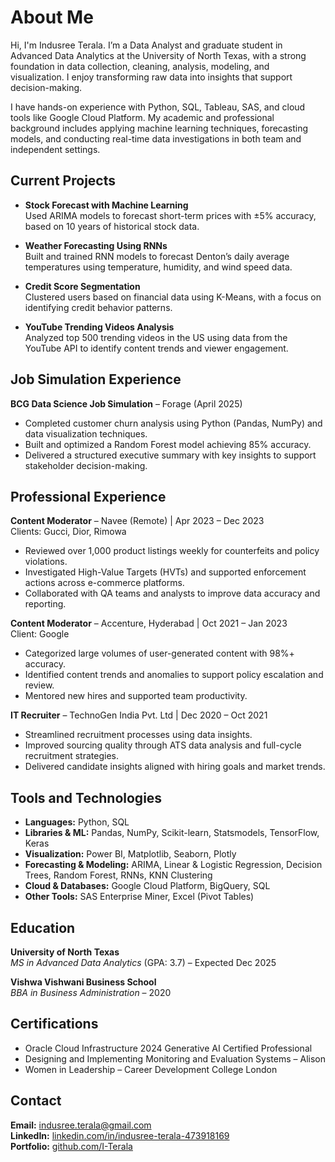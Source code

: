 # About Me

Hi, I'm Indusree Terala. I’m a Data Analyst and graduate student in Advanced Data Analytics at the University of North Texas, with a strong foundation in data collection, cleaning, analysis, modeling, and visualization. I enjoy transforming raw data into insights that support decision-making.

I have hands-on experience with Python, SQL, Tableau, SAS, and cloud tools like Google Cloud Platform. My academic and professional background includes applying machine learning techniques, forecasting models, and conducting real-time data investigations in both team and independent settings.

## Current Projects

- **Stock Forecast with Machine Learning**  
  Used ARIMA models to forecast short-term prices with ±5% accuracy, based on 10 years of historical stock data.

- **Weather Forecasting Using RNNs**  
  Built and trained RNN models to forecast Denton’s daily average temperatures using temperature, humidity, and wind speed data.

- **Credit Score Segmentation**  
  Clustered users based on financial data using K-Means, with a focus on identifying credit behavior patterns.

- **YouTube Trending Videos Analysis**  
  Analyzed top 500 trending videos in the US using data from the YouTube API to identify content trends and viewer engagement.

## Job Simulation Experience

**BCG Data Science Job Simulation** – Forage (April 2025)  
- Completed customer churn analysis using Python (Pandas, NumPy) and data visualization techniques.  
- Built and optimized a Random Forest model achieving 85% accuracy.  
- Delivered a structured executive summary with key insights to support stakeholder decision-making.

## Professional Experience

**Content Moderator** – Navee (Remote) | Apr 2023 – Dec 2023  
Clients: Gucci, Dior, Rimowa  
- Reviewed over 1,000 product listings weekly for counterfeits and policy violations.  
- Investigated High-Value Targets (HVTs) and supported enforcement actions across e-commerce platforms.  
- Collaborated with QA teams and analysts to improve data accuracy and reporting.

**Content Moderator** – Accenture, Hyderabad | Oct 2021 – Jan 2023  
Client: Google  
- Categorized large volumes of user-generated content with 98%+ accuracy.  
- Identified content trends and anomalies to support policy escalation and review.  
- Mentored new hires and supported team productivity.

**IT Recruiter** – TechnoGen India Pvt. Ltd | Dec 2020 – Oct 2021  
- Streamlined recruitment processes using data insights.  
- Improved sourcing quality through ATS data analysis and full-cycle recruitment strategies.  
- Delivered candidate insights aligned with hiring goals and market trends.

## Tools and Technologies

- **Languages:** Python, SQL  
- **Libraries & ML:** Pandas, NumPy, Scikit-learn, Statsmodels, TensorFlow, Keras  
- **Visualization:** Power BI, Matplotlib, Seaborn, Plotly  
- **Forecasting & Modeling:** ARIMA, Linear & Logistic Regression, Decision Trees, Random Forest, RNNs, KNN Clustering  
- **Cloud & Databases:** Google Cloud Platform, BigQuery, SQL  
- **Other Tools:** SAS Enterprise Miner, Excel (Pivot Tables)

## Education

**University of North Texas**  
*MS in Advanced Data Analytics* (GPA: 3.7) – Expected Dec 2025

**Vishwa Vishwani Business School**  
*BBA in Business Administration* – 2020

## Certifications

- Oracle Cloud Infrastructure 2024 Generative AI Certified Professional  
- Designing and Implementing Monitoring and Evaluation Systems – Alison  
- Women in Leadership – Career Development College London  

## Contact

**Email:** indusree.terala@gmail.com  
**LinkedIn:** [linkedin.com/in/indusree-terala-473918169](https://www.linkedin.com/in/indusree-terala-473918169)  
**Portfolio:** [github.com/I-Terala](https://github.com/I-Terala)
